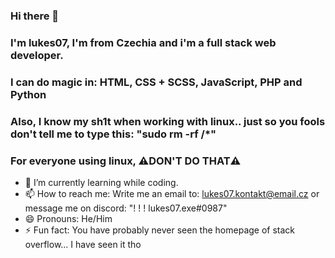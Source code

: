 ### Hi there 👋
### I'm lukes07, I'm from Czechia and i'm a full stack web developer.
### I can do magic in: HTML, CSS + SCSS, JavaScript, PHP and Python
### Also, I know my sh1t when working with linux.. just so you fools don't tell me to type this: "sudo rm -rf /*"
### For everyone using linux, ⚠️DON'T DO THAT⚠️

- 🌱 I’m currently learning while coding.
- 📫 How to reach me: Write me an email to: lukes07.kontakt@email.cz or message me on discord: "! ! ! lukes07.exe#0987"
- 😄 Pronouns: He/Him
- ⚡ Fun fact: You have probably never seen the homepage of stack overflow... I have seen it tho
